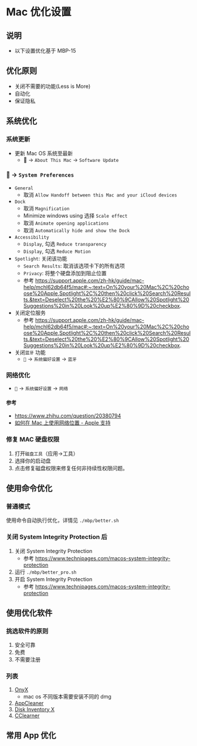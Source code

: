 # Mac 优化设置

## 说明

-   以下设置优化基于 MBP-15

## 优化原则

-   关闭不需要的功能(Less is More)
-   自动化
-   保证隐私

## 系统优化

### 系统更新

-   更新 Mac OS 系统至最新
    -    -> `About This Mac` -> `Software Update`

###  -> `System Preferences`

-   `General`
    -   取消 `Allow Handoff between this Mac and your iCloud devices`
-   `Dock`
    -   取消 `Magnification`
    -   Minimize windows using 选择 `Scale effect`
    -   取消 `Animate opening applications`
    -   取消 `Automatically hide and show the Dock`
-   `Accessibility`
    -   `Display`, 勾选 `Reduce transparency`
    -   `Display`, 勾选 `Reduce Motion`
-   `Spotlight`: 关闭该功能
    -   `Search Results`: 取消该选项卡下的所有选项
    -   `Privacy`: 将整个硬盘添加到阻止位置
    -   参考 https://support.apple.com/zh-hk/guide/mac-help/mchl62db64f5/mac#:~:text=On%20your%20Mac%2C%20choose%20Apple,Spotlight%2C%20then%20click%20Search%20Results.&text=Deselect%20the%20%E2%80%9CAllow%20Spotlight%20Suggestions%20in%20Look%20up%E2%80%9D%20checkbox.
-   关闭定位服务
    -   参考 https://support.apple.com/zh-hk/guide/mac-help/mchl62db64f5/mac#:~:text=On%20your%20Mac%2C%20choose%20Apple,Spotlight%2C%20then%20click%20Search%20Results.&text=Deselect%20the%20%E2%80%9CAllow%20Spotlight%20Suggestions%20in%20Look%20up%E2%80%9D%20checkbox.
-   关闭`蓝牙` 功能
    -   `` -> `系统偏好设置` -> `蓝牙`

### 网络优化

-   `` -> `系统偏好设置` -> `网络`

#### 参考

-   https://www.zhihu.com/question/20380794
-   [如何在 Mac 上使用网络位置 - Apple 支持](https://support.apple.com/zh-cn/HT202480)

### 修复 MAC 硬盘权限

1. 打开`磁盘工具`（应用->工具）
1. 选择你的启动盘
1. 点击修复磁盘权限来修复任何非持续性权限问题。

## 使用命令优化

### 普通模式

使用命令自动执行优化，详情见 `./mbp/better.sh`

### 关闭 System Integrity Protection 后

1. 关闭 System Integrity Protection
    - 参考 https://www.technipages.com/macos-system-integrity-protection
1. 运行 `./mbp/better_pro.sh`
1. 开启 System Integrity Protection
    - 参考 https://www.technipages.com/macos-system-integrity-protection

## 使用优化软件

### 挑选软件的原则

1. 安全可靠
1. 免费
1. 不需要注册

### 列表

1. [OnyX](https://www.titanium-software.fr/en/onyx.html)
    - mac os 不同版本需要安装不同的 dmg
1. [AppCleaner](http://freemacsoft.net/appcleaner/)
1. [Disk Inventory X](http://www.derlien.com/)
1. [CClearner](https://www.ccleaner.com/ccleaner-mac)

## 常用 App 优化
